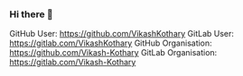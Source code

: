 ### Hi there 👋

<!--
**VikashKothary/vikashkothary** is a ✨ _special_ ✨ repository because its `README.md` (this file) appears on your GitHub profile.

Here are some ideas to get you started:

- 🔭 I’m currently working on ...
- 🌱 I’m currently learning ...
- 👯 I’m looking to collaborate on ...
- 🤔 I’m looking for help with ...
- 💬 Ask me about ...
- 📫 How to reach me: ...
- 😄 Pronouns: ...
- ⚡ Fun fact: ...
-->

GitHub User: https://github.com/VikashKothary
GitLab User: https://gitlab.com/VikashKothary
GitHub Organisation: https://github.com/Vikash-Kothary
GitLab Organisation: https://gitlab.com/Vikash-Kothary
